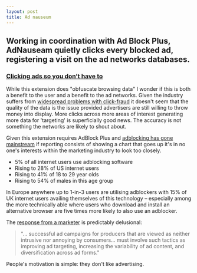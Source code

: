 ```yaml
---
layout: post
title: Ad nauseum
---
```


## Working in coordination with Ad Block Plus, AdNauseam quietly clicks every blocked ad, registering a visit on the ad networks databases.

### [Clicking ads so you don’t have to](https://github.com/dhowe/AdNauseam/wiki/About-AdNauseum)

While this extension does "obfuscate browsing data" I wonder if this is both a benefit to the user and a benefit to the ad networks. Given the industry suffers from [widespread problems with click-fraud](http://markhigginson.co.uk/2013/10/23/display-advertising-fraud/) it doesn't seem that the quality of the data is the issue provided advertisers are still willing to throw money into display. More clicks across more areas of interest generating more data for 'targeting' is superficially good news. The accuracy is not something the networks are likely to shout about.

Given this extension requires AdBlock Plus and [adblocking has gone mainstream](http://eu.cmo.com/articles/2014/9/9/adblocking_goes_mainstream.html) if reporting consists of showing a chart that goes up it's in no one's interests within the marketing industry to look too closely.

* 5% of all internet users use adblocking software
* Rising to 28% of US internet users 
* Rising to 41% of 18 to 29 year olds
* Rising to 54% of males in this age group

In Europe anywhere up to 1-in-3 users are utilising adblockers with 15% of UK internet users availing themselves of this technology &#8211; especially among the more technically able where users who download and install an alternative browser are five times more likely to also use an adblocker.

The [response from a marketer](http://www.cmo.com/articles/2014/10/14/a_lesson_for_digital.html) is predictably delusional:

> "... successful ad campaigns for producers that are viewed as neither intrusive nor annoying by consumers... must involve such tactics as improving ad targeting, increasing the variability of ad content, and diversification across ad forms."

People's motivation is simple: they don't like advertising.



